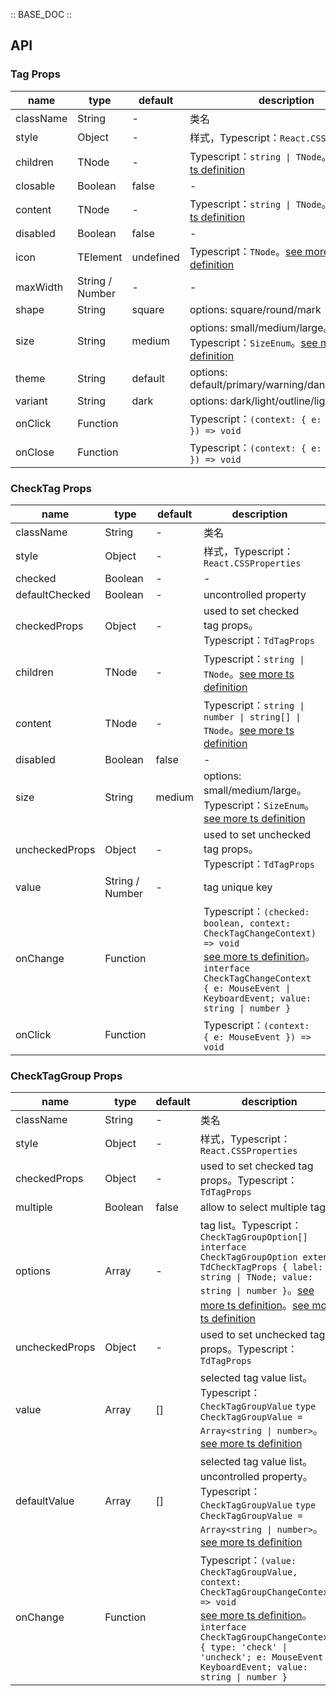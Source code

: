 :: BASE_DOC ::

## API
### Tag Props

name | type | default | description | required
-- | -- | -- | -- | --
className | String | - | 类名 | N
style | Object | - | 样式，Typescript：`React.CSSProperties` | N
children | TNode | - | Typescript：`string \| TNode`。[see more ts definition](https://github.com/Tencent/tdesign-react/blob/develop/src/common.ts) | N
closable | Boolean | false | \- | N
content | TNode | - | Typescript：`string \| TNode`。[see more ts definition](https://github.com/Tencent/tdesign-react/blob/develop/src/common.ts) | N
disabled | Boolean | false | \- | N
icon | TElement | undefined | Typescript：`TNode`。[see more ts definition](https://github.com/Tencent/tdesign-react/blob/develop/src/common.ts) | N
maxWidth | String / Number | - | \- | N
shape | String | square | options: square/round/mark | N
size | String | medium | options: small/medium/large。Typescript：`SizeEnum`。[see more ts definition](https://github.com/Tencent/tdesign-react/blob/develop/src/common.ts) | N
theme | String | default | options: default/primary/warning/danger/success | N
variant | String | dark | options: dark/light/outline/light-outline | N
onClick | Function |  | Typescript：`(context: { e: MouseEvent }) => void`<br/> | N
onClose | Function |  | Typescript：`(context: { e: MouseEvent }) => void`<br/> | N

### CheckTag Props

name | type | default | description | required
-- | -- | -- | -- | --
className | String | - | 类名 | N
style | Object | - | 样式，Typescript：`React.CSSProperties` | N
checked | Boolean | - | \- | N
defaultChecked | Boolean | - | uncontrolled property | N
checkedProps | Object | - | used to set checked tag props。Typescript：`TdTagProps` | N
children | TNode | - | Typescript：`string \| TNode`。[see more ts definition](https://github.com/Tencent/tdesign-react/blob/develop/src/common.ts) | N
content | TNode | - | Typescript：`string \| number \| string[] \| TNode`。[see more ts definition](https://github.com/Tencent/tdesign-react/blob/develop/src/common.ts) | N
disabled | Boolean | false | \- | N
size | String | medium | options: small/medium/large。Typescript：`SizeEnum`。[see more ts definition](https://github.com/Tencent/tdesign-react/blob/develop/src/common.ts) | N
uncheckedProps | Object | - | used to set unchecked tag props。Typescript：`TdTagProps` | N
value | String / Number | - | tag unique key | N
onChange | Function |  | Typescript：`(checked: boolean, context: CheckTagChangeContext) => void`<br/>[see more ts definition](https://github.com/Tencent/tdesign-react/blob/develop/src/tag/type.ts)。<br/>`interface CheckTagChangeContext { e: MouseEvent \| KeyboardEvent; value: string \| number }`<br/> | N
onClick | Function |  | Typescript：`(context: { e: MouseEvent }) => void`<br/> | N

### CheckTagGroup Props

name | type | default | description | required
-- | -- | -- | -- | --
className | String | - | 类名 | N
style | Object | - | 样式，Typescript：`React.CSSProperties` | N
checkedProps | Object | - | used to set checked tag props。Typescript：`TdTagProps` | N
multiple | Boolean | false | allow to select multiple tags | N
options | Array | - | tag list。Typescript：`CheckTagGroupOption[]` `interface CheckTagGroupOption extends TdCheckTagProps { label: string \| TNode; value: string \| number }`。[see more ts definition](https://github.com/Tencent/tdesign-react/blob/develop/src/common.ts)。[see more ts definition](https://github.com/Tencent/tdesign-react/blob/develop/src/tag/type.ts) | N
uncheckedProps | Object | - | used to set unchecked tag props。Typescript：`TdTagProps` | N
value | Array | [] | selected tag value list。Typescript：`CheckTagGroupValue` `type CheckTagGroupValue = Array<string \| number>`。[see more ts definition](https://github.com/Tencent/tdesign-react/blob/develop/src/tag/type.ts) | N
defaultValue | Array | [] | selected tag value list。uncontrolled property。Typescript：`CheckTagGroupValue` `type CheckTagGroupValue = Array<string \| number>`。[see more ts definition](https://github.com/Tencent/tdesign-react/blob/develop/src/tag/type.ts) | N
onChange | Function |  | Typescript：`(value: CheckTagGroupValue, context: CheckTagGroupChangeContext) => void`<br/>[see more ts definition](https://github.com/Tencent/tdesign-react/blob/develop/src/tag/type.ts)。<br/>`interface CheckTagGroupChangeContext { type: 'check' \| 'uncheck'; e: MouseEvent \| KeyboardEvent; value: string \| number }`<br/> | N
